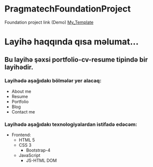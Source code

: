 # PragmatechFoundationProject
Foundation project link (Demo) [My_Template](https://lmpixels.com/demo/sunshine-demo/sunshine-version-1/sunshine-v1-html-template-green-cyan/index.html#contact)
# Layihə haqqında qısa məlumat...
## Bu layihə şəxsi portfolio-cv-resume tipində bir layihədir.
### Layihədə aşağıdakı bölmələr yer alacaq:
- About me
- Resume
- Portfolio
- Blog
- Contact me
### Layihədə aşağıdakı texnologiyalardan istifadə edəcəm:
- Frontend:
  - HTML 5
  - CSS 3
    - Bootstrap-4
  - JavaScript
    - JS-HTML DOM